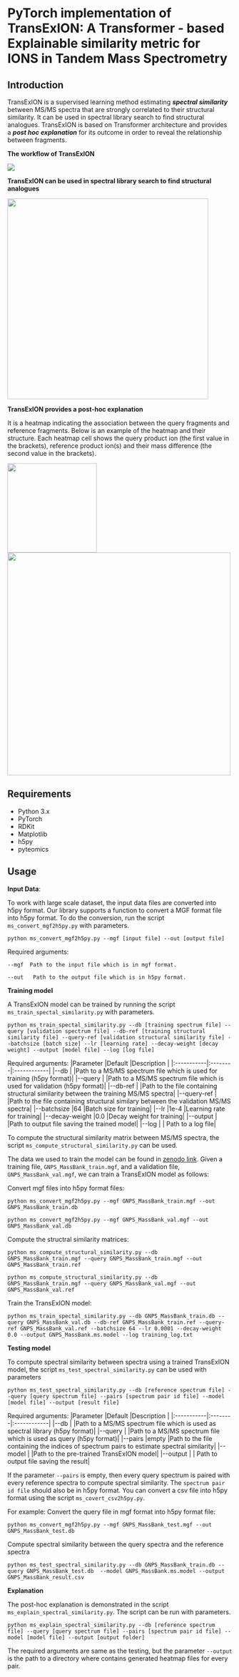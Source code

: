 # PyTorch implementation of TransExION: A Transformer - based Explainable similarity metric for IONS in Tandem Mass Spectrometry
## Introduction
TransExION is a supervised learning method estimating ***spectral similarity*** between MS/MS spectra that are strongly correlated to their structural similarity. It can be used in spectral library search to find structural analogues. TransExION is based on Transformer architecture and provides a ***post hoc explanation*** for its outcome in order to reveal the relationship between fragments.

**The workflow of TransExION**
<div>
<image src="https://github.com/banhdzui/TransExtION/assets/37836357/0941f8c1-dc53-4eef-addd-17152ec79c0e">
</div>
  
**TransExION can be used in spectral library search to find structural analogues**
<div>
<image src="https://github.com/banhdzui/TransExtION/assets/37836357/17e31fc7-03aa-4438-ba66-136ae6f3f5d1" width="450">
</div>
  
**TransExION provides a post-hoc explanation**

It is a heatmap indicating the association between the query fragments and reference fragments. Below is an example of the heatmap and their structure. Each heatmap cell shows the query product ion (the first value in the brackets), reference product ion(s) and their mass difference (the second value in the brackets).   
  <div>
<image src="https://github.com/banhdzui/TransExION/assets/37836357/2a935247-0190-43a9-94b0-76af21f5e1e5" width="200">
<image src="https://github.com/banhdzui/TransExION/assets/37836357/42eef4f1-9dd8-46a5-8a01-234f895dd985" width="500">

  </div>
  
## Requirements  
* Python 3.x 
* PyTorch 
* RDKit 
* Matplotlib 
* h5py
* pyteomics

## Usage
**Input Data**: 

To work with large scale dataset, the input data files are converted into h5py format. Our library supports a function to convert a MGF format file into h5py format. To do the conversion, run the script ```ms_convert_mgf2h5py.py``` with parameters.

```
python ms_convert_mgf2h5py.py --mgf [input file] --out [output file]
```
Required arguments:
```
--mgf  Path to the input file which is in mgf format.

--out   Path to the output file which is in h5py format.
```
  
**Training model**

A TransExION model can be trained by running the script ```ms_train_spectal_similarity.py``` with parameters. 

```
python ms_train_spectal_similarity.py --db [training spectrum file] --query [validation spectrum file] --db-ref [training structural similarity file] --query-ref [validation structural similarity file] --batchsize [batch size] --lr [learning rate] --decay-weight [decay weight] --output [model file] --log [log file]
```

Required arguments: 
|Parameter  |Default  |Description  |
|:-----------|:--------|:------------|
|--db  |  |Path to a MS/MS spectrum file which is used for training (h5py format)| 
|--query  |  |Path to a MS/MS spectrum file which is used for validation (h5py format)|
|--db-ref  |  |Path to the file containing structural similarity between the training MS/MS spectra|
|--query-ref  |  |Path to the file containing structural similary between the validation MS/MS spectra| 
|--batchsize  |64  |Batch size for training|
|--lr  |1e-4  |Learning rate for training|
|--decay-weight  |0.0  |Decay weight for training|
|--output  |  |Path to output file saving the trained model|
|--log  |  | Path to a log file|

To compute the structural similarity matrix between MS/MS spectra, the script ```ms_compute_structural_similarity.py``` can be used. 

The data we used to train the model can be found in [zenodo link](https://zenodo.org/record/8175528). Given a training file, ```GNPS_MassBank_train.mgf```, and a validation file, ```GNPS_MassBank_val.mgf```, we can train a TransExION model as follows: 

Convert mgf files into h5py format files:
```
python ms_convert_mgf2h5py.py --mgf GNPS_MassBank_train.mgf --out GNPS_MassBank_train.db

python ms_convert_mgf2h5py.py --mgf GNPS_MassBank_val.mgf --out GNPS_MassBank_val.db
```
Compute the structral similarity matrices: 
```
python ms_compute_structural_similarity.py --db GNPS_MassBank_train.mgf --query GNPS_MassBank_train.mgf --out GNPS_MassBank_train.ref

python ms_compute_structural_similarity.py --db GNPS_MassBank_train.mgf --query GNPS_MassBank_val.mgf --out GNPS_MassBank_val.ref
```
Train the TransExION model:
```
python ms_train_spectal_similarity.py --db GNPS_MassBank_train.db --query GNPS_MassBank_val.db --db-ref GNPS_MassBank_train.ref --query-ref GNPS_MassBank_val.ref --batchsize 64 --lr 0.0001 --decay-weight 0.0 --output GNPS_MassBank.ms.model --log training_log.txt
```

**Testing model**
  
To compute spectral similarity between spectra using a trained TransExION model, the script ```ms_test_spectral_similarity.py``` can be used with parameters

```
python ms_test_spectral_similarity.py --db [reference spectrum file] --query [query spectrum file] --pairs [spectrum pair id file] --model [model file] --output [result file]
```
Required arguments:
|Parameter  |Default  |Description  |
|:-----------|:--------|:------------|
|--db  |  |Path to a MS/MS spectrum file which is used as spectral library (h5py format)| 
|--query  |  |Path to a MS/MS spectrum file which is used as query (h5py format)|
|--pairs  |empty  |Path to the file containing the indices of spectrum pairs to estimate spectral similarity|
|--model  |  |Path to the pre-trained TransExION model|
|--output  |  | Path to output file saving the result|

If the parameter ```--pairs``` is empty, then every query spectrum is paired with every reference spectra to compute spectral similarity. The ```spectrum pair id file``` should also be in h5py format. You can convert a csv file into h5py format using the script ```ms_covert_csv2h5py.py```.

For example:
Convert the query file in mgf format into h5py format file:
```
python ms_convert_mgf2h5py.py --mgf GNPS_MassBank_test.mgf --out GNPS_MassBank_test.db
```
Compute spectral similarity between the query spectra and the reference spectra
```
python ms_test_spectral_similarity.py --db GNPS_MassBank_train.db --query GNPS_MassBank_test.db  --model GNPS_MassBank.ms.model --output GNPS_MassBank_result.csv
```
**Explanation**

The post-hoc explanation is demonstrated in the script ```ms_explain_spectral_similarity.py```. The script can be run with parameters.
```  
python ms_explain_spectral_similarity.py --db [reference spectrum file] --query [query spectrum file] --pairs [spectrum pair id file] --model [model file] --output [output folder]
```
The required arguments are same as the testing, but the parameter ```--output``` is the path to a directory where contains generated heatmap files for every pair.
